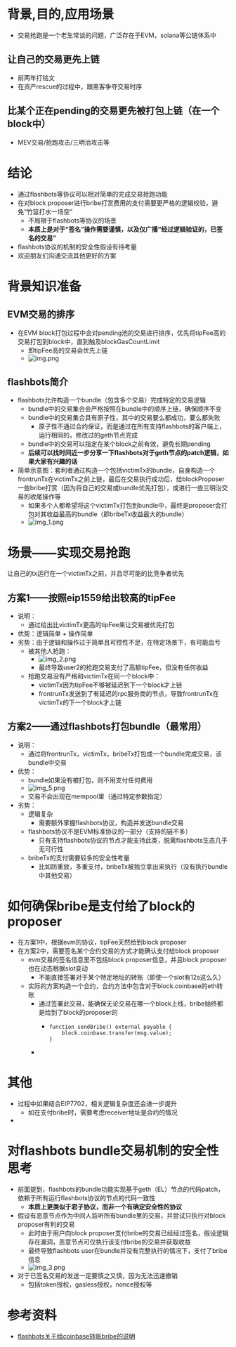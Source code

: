# 背景,目的,应用场景
- 交易抢跑是一个老生常谈的问题，广泛存在于EVM，solana等公链体系中

## 让自己的交易更先上链
- 前两年打铭文
- 在资产rescue的过程中，跟黑客争夺交易时序
## 比某个正在pending的交易更先被打包上链（在一个block中）
- MEV交易/抢跑攻击/三明治攻击等

# 结论
- 通过flashbots等协议可以相对简单的完成交易抢跑功能
- 在对block proposer进行bribe打赏费用的支付需要更严格的逻辑校验，避免“竹篮打水一场空”
  - 不局限于flashbots等协议的场景
  - **本质上是对于“签名”操作需要谨慎，以及仅广播“经过逻辑验证的，已签名的交易”**
- flashbots协议的机制的安全性假设有待考量
- 欢迎朋友们沟通交流其他更好的方案

# 背景知识准备
## EVM交易的排序
- 在EVM block打包过程中会对pending池的交易进行排序，优先将tipFee高的交易打包到block中，直到触及blockGasCountLimit
  - 即tipFee高的交易会优先上链
  - ![img.png](img.png)

## flashbots简介
- flashbots允许构造一个bundle（包含多个交易）完成特定的交易逻辑
  - bundle中的交易集合会严格按照在bundle中的顺序上链，确保顺序不变
  - bundle中的交易集合具有原子性，其中的交易要么都成功，要么都失败
    - 原子性不通过合约保证，而是通过在所有支持flashbots的客户端上，运行相同的，修改过的geth节点完成
  - bundle中的交易可以指定在某个block之前有效，避免长期pending
  - **后续可以找时间近一步分享一下flashbots对于geth节点的patch逻辑，如果大家有兴趣的话**
- 简单示意图：套利者通过构造一个包括victimTx的bundle，自身构造一个frontrunTx在victimTx之前上链，最后在交易执行成功后，给blockProposer一些bribe打赏（因为将自己的交易或bundle优先打包），或进行一些三明治交易的收尾操作等
  - 如果多个人都希望将这个victimTx打包到bundle中，最终是proposer会打包对其收益最高的bundle（即bribeTx收益最大的bundle）
  - ![img_1.png](img_1.png)


# 场景——实现交易抢跑
让自己的tx运行在一个victimTx之前，并且尽可能的比竞争者优先

## 方案1——按照eip1559给出较高的tipFee
- 说明：
  - 通过给出比victimTx更高的tipFee来让交易被优先打包
- 优势：逻辑简单 + 操作简单
- 劣势：由于逻辑和操作过于简单且可控性不足，在特定场景下，有可能血亏
    - 被其他人抢跑：
      - ![img_2.png](img_2.png)
      - 最终导致user2的抢跑交易支付了高额tipFee，但没有任何收益
    - 抢跑交易没有严格和victimTx在同一个block中：
      - victimTx因为tipFee不够被延迟到下一个block才上链
      - frontrunTx发送到了有延迟的rpc服务商的节点，导致frontrunTx在victimTx的下一个block才上链 
## 方案2——通过flashbots打包bundle（最常用）
- 说明：
  - 通过将frontrunTx，victimTx，bribeTx打包成一个bundle完成交易，该bundle中交易
- 优势：
  - bundle如果没有被打包，则不用支付任何费用
  - ![img_5.png](img_5.png)
  - 交易不会出现在mempool里（通过特定参数指定）
- 劣势：
  - 逻辑复杂
    - 需要额外掌握flashbots协议，构造并发送bundle交易
  - flashbots协议不是EVM标准协议的一部分（支持的链不多）
    - 只有支持flashbots协议的节点才能支持此类，脱离flashbots生态几乎无可行性
  - bribeTx的支付需要较多的安全性考量
    - 比如防重放，多重支付，bribeTx被独立拿出来执行（没有执行bundle中其他交易）

# 如何确保bribe是支付给了block的proposer

- 在方案1中，根据evm的协议，tipFee天然给到block proposer
- 在方案2中，需要签名某个合约交易的方式才能确认支付给block proposer
  - evm交易的签名信息里不包括block proposer信息，并且block proposer也在动态根据slot变动
    - 不能直接签署对于某个特定地址的转账（即使一个slot有12s这么久）
  - 实际的方案构造一个合约，合约方法中包含对于block.coinbase的eth转账
    - 通过签署此交易，能确保无论交易在哪一个block上线，bribe始终都是给到了block的proposer的
      - ```  
        function sendBribe() external payable {
            block.coinbase.transfer(msg.value);
        }
        ```
    - 
# 其他
- 过程中如果结合EIP7702，相关逻辑复杂度还会进一步提升
  - 如在支付bribe时，需要考虑receiver地址是合约的情况
- 
# 对flashbots bundle交易机制的安全性思考
- 前面提到，flashbots的bundle功能实现基于geth（EL）节点的代码patch，依赖于所有运行flashbots协议的节点的代码一致性
  - **本质上更类似于君子协议，而非一个有确定安全性的协议**
- 假设有恶意节点作为中间人监听所有bundle里的交易，并尝试只执行对block proposer有利的交易
  - 此时由于用户向block proposer支付bribe的交易已经经过签名，假设逻辑存在漏洞，恶意节点可仅执行该支付bribe的交易并获取收益
  - 最终导致flashbots user在bundle并没有完整执行的情况下，支付了bribe信息
  - ![img_3.png](img_3.png)
- 对于已签名交易的发送一定要慎之又慎，因为无法迅速撤销
  - 包括token授权，gasless授权，nonce授权等

# 参考资料
- [flashbots关于给coinbase转账bribe的说明](https://docs.flashbots.net/flashbots-auction/advanced/coinbase-payment)



